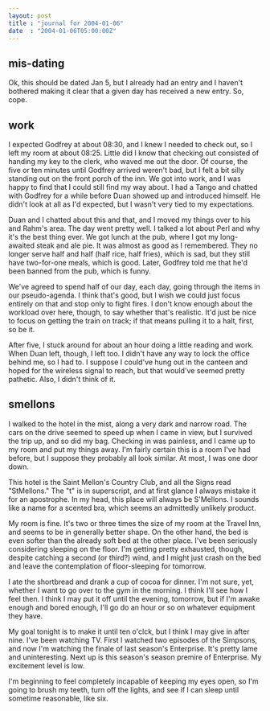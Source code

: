 ```yaml
---
layout: post
title : "journal for 2004-01-06"
date  : "2004-01-06T05:00:00Z"
---
```



## mis-dating

Ok, this should be dated Jan 5, but I already had an entry and I haven't bothered making it clear that a given day has received a new entry.  So, cope.

## work

I expected Godfrey at about 08:30, and I knew I needed to check out, so I left my room at about 08:25.  Little did I know that checking out consisted of handing my key to the clerk, who waved me out the door.  Of course, the five or ten minutes until Godfrey arrived weren't bad, but I felt a bit silly standing out on the front porch of the inn.  We got into work, and I was happy to find that I could still find my way about.  I had a Tango and chatted with Godfrey for a while before Duan showed up and introduced himself.  He didn't look at all as I'd expected, but I wasn't very tied to my expectations.

Duan and I chatted about this and that, and I moved my things over to his and Rahm's area.  The day went pretty well.  I talked a lot about Perl and why it's the best thing ever.  We got lunch at the pub, where I got my long-awaited steak and ale pie.  It was almost as good as I remembered.  They no longer serve half and half (half rice, half fries), which is sad, but they still have two-for-one meals, which is good.  Later, Godfrey told me that he'd been banned from the pub, which is funny.

We've agreed to spend half of our day, each day, going through the items in our pseudo-agenda.  I think that's good, but I wish we could just focus entirely on that and stop only to fight fires.  I don't know enough about the workload over here, though, to say whether that's realistic.  It'd just be nice to focus on getting the train on track; if that means pulling it to a halt, first, so be it.

After five, I stuck around for about an hour doing a little reading and work. When Duan left, though, I left too.  I didn't have any way to lock the office behind me, so I had to.  I suppose I could've hung out in the canteen and hoped for the wireless signal to reach, but that would've seemed pretty pathetic. Also, I didn't think of it.

## smellons

I walked to the hotel in the mist, along a very dark and narrow road.  The cars on the drive seemed to speed up when I came in view, but I survived the trip up, and so did my bag.  Checking in was painless, and I came up to my room and put my things away.  I'm fairly certain this is a room I've had before, but I suppose they probably all look similar.  At most, I was one door down.

This hotel is the Saint Mellon's Country Club, and all the Signs read "StMellons."  The "t" is in superscript, and at first glance I always mistake it for an apostrophe.  In my head, this place will always be S'Mellons.  I sounds like a name for a scented bra, which seems an admittedly unlikely product.

My room is fine.  It's two or three times the size of my room at the Travel Inn, and seems to be in generally better shape.  On the other hand, the bed is even softer than the already soft bed at the other place.  I've been seriously considering sleeping on the floor.  I'm getting pretty exhausted, though, despite catching a second (or third?) wind, and I might just crash on the bed and leave the contemplation of floor-sleeping for tomorrow.

I ate the shortbread and drank a cup of cocoa for dinner.  I'm not sure, yet, whether I want to go over to the gym in the morning.  I think I'll see how I feel then.  I think I may put it off until the evening, tomorrow, but if I'm awake enough and bored enough, I'll go do an hour or so on whatever equipment they have.

My goal tonight is to make it until ten o'clck, but I think I may give in after nine.  I've been watching TV.  First I watched two episodes of the Simpsons, and now I'm watching the finale of last season's Enterprise.  It's pretty lame and uninteresting.  Next up is this season's season premire of Enterprise.  My excitement level is low.

I'm beginning to feel completely incapable of keeping my eyes open, so I'm going to brush my teeth, turn off the lights, and see if I can sleep until sometime reasonable, like six.


